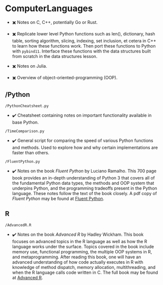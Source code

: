 
# ComputerLanguages

* :heavy_multiplication_x: Notes on C, C++, potentially Go or Rust.

* :heavy_multiplication_x: Replicate lower level Python functions such as len(), dictionary, hash table, sorting algorithm, slicing, indexing, set inclusion, et cetera in C++ to learn how these functions work. Then port these functions to Python with `pybind11`. Interface these functions with the data structures built from scratch in the data structures lesson.

* :heavy_multiplication_x: Notes on Julia.

* :heavy_multiplication_x: Overview of object-oriented-programming (OOP).

## /Python 

`/PythonCheatsheet.py`
* :heavy_check_mark: Cheatsheet containing notes on important functionality available in base Python.

`/TimeComparison.py`
* :heavy_check_mark: General script for comparing the speed of various Python functions and methods. Used to explore how and why certain implementations are faster than others.

`/FluentPython.py`
* :heavy_check_mark: Notes on the book *Fluent Python* by Luciano Ramalho. This 700 page book provides an in-depth understanding of Python 3 that covers all of the fundamental Python data types, the methods and OOP system that underpins Python, and the programming tradeoffs present in the Python language. These notes follow the text of the book closely. A pdf copy of *Fluent Python* may be found at [Fluent Python](https://github.com/hiddenJuliet/pythondocument/blob/master/Fluent%20Python.pdf).

## R

`/AdvancedR.R`
* :heavy_check_mark: Notes on the book *Advanced R* by Hadley Wickham. This book focuses on advanced topics in the R language as well as how the R language works under the surface. Topics covered in the book include memory use, functional programming, the multiple OOP systems in R, and metaprogramming. After reading this book, one will have an advanced understanding of how code actually executes in R with knowledge of method dispatch, memory allocation, multithreading, and when the R language calls code written in C. The full book may be found at [Advanced R](https://adv-r.hadley.nz/). 
